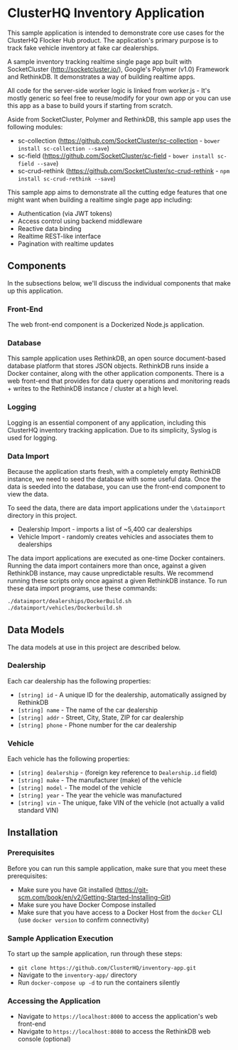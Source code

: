 # ClusterHQ Inventory Application

This sample application is intended to demonstrate core use cases for the ClusterHQ Flocker Hub product.
The application's primary purpose is to track fake vehicle inventory at fake car dealerships.

A sample inventory tracking realtime single page app built with SocketCluster (http://socketcluster.io/), Google's Polymer (v1.0) Framework and RethinkDB.
It demonstrates a way of building realtime apps.

All code for the server-side worker logic is linked from worker.js - It's mostly generic so feel free to reuse/modify for your own app
or you can use this app as a base to build yours if starting from scratch.

Aside from SocketCluster, Polymer and RethinkDB, this sample app uses the following modules:
- sc-collection (https://github.com/SocketCluster/sc-collection - ```bower install sc-collection --save```)
- sc-field (https://github.com/SocketCluster/sc-field - ```bower install sc-field --save```)
- sc-crud-rethink (https://github.com/SocketCluster/sc-crud-rethink - ```npm install sc-crud-rethink --save```)

This sample app aims to demonstrate all the cutting edge features that one might want when
building a realtime single page app including:

- Authentication (via JWT tokens)
- Access control using backend middleware
- Reactive data binding
- Realtime REST-like interface
- Pagination with realtime updates

## Components

In the subsections below, we'll discuss the individual components that make up this application.

### Front-End

The web front-end component is a Dockerized Node.js application.

### Database

This sample application uses RethinkDB, an open source document-based database platform that stores JSON objects.
RethinkDB runs inside a Docker container, along with the other application components.
There is a web front-end that provides for data query operations and monitoring reads + writes to the RethinkDB instance / cluster at a high level.  

### Logging

Logging is an essential component of any application, including this ClusterHQ inventory tracking application. 
Due to its simplicity, Syslog is used for logging.

### Data Import

Because the application starts fresh, with a completely empty RethinkDB instance, we need to seed the database with some useful data.
Once the data is seeded into the database, you can use the front-end component to view the data.

To seed the data, there are data import applications under the `\dataimport` directory in this project.

- Dealership Import - imports a list of ~5,400 car dealerships
- Vehicle Import - randomly creates vehicles and associates them to dealerships

The data import applications are executed as one-time Docker containers.
Running the data import containers more than once, against a given RethinkDB instance, may cause unpredictable results.
We recommend running these scripts only once against a given RethinkDB instance. 
To run these data import programs, use these commands:

```bash
./dataimport/dealerships/DockerBuild.sh
./dataimport/vehicles/Dockerbuild.sh
```

## Data Models

The data models at use in this project are described below.

### Dealership

Each car dealership has the following properties:

- `[string] id` - A unique ID for the dealership, automatically assigned by RethinkDB
- `[string] name` - The name of the car dealership
- `[string] addr` - Street, City, State, ZIP for car dealership
- `[string] phone` - Phone number for the car dealership

### Vehicle

Each vehicle has the following properties:

- `[string] dealership` - (foreign key reference to `Dealership.id` field)
- `[string] make` - The manufacturer (make) of the vehicle 
- `[string] model` - The model of the vehicle
- `[string] year` - The year the vehicle was manufactured
- `[string] vin` - The unique, fake VIN of the vehicle (not actually a valid standard VIN)

## Installation

### Prerequisites

Before you can run this sample application, make sure that you meet these prerequisites:

- Make sure you have Git installed (https://git-scm.com/book/en/v2/Getting-Started-Installing-Git)
- Make sure you have Docker Compose installed
- Make sure that you have access to a Docker Host from the `docker` CLI (use `docker version` to confirm connectivity)

### Sample Application Execution

To start up the sample application, run through these steps:

- ```git clone https://github.com/ClusterHQ/inventory-app.git```
- Navigate to the `inventory-app/` directory
- Run `docker-compose up -d` to run the containers silently

### Accessing the Application

- Navigate to `https://localhost:8000` to access the application's web front-end
- Navigate to `https://localhost:8080` to access the RethinkDB web console (optional)
